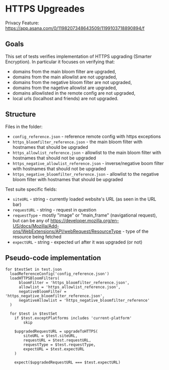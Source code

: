 # HTTPS Upgreades

Privacy Feature: https://app.asana.com/0/1198207348643509/1199103718890894/f

## Goals

This set of tests verifies implementation of HTTPS upgrading (Smarter Encryption). In particular it focuses on verifying that:

- domains from the main bloom filter are upgraded,
- domains from the main allowlist are not upgraded,
- domains from the negative bloom filter are not upgraded,
- domains from the nagetive allowlist are upgraded,
- domains allowlisted in the remote config are not upgraded,
- local urls (localhost and friends) are not upgraded.

## Structure

Files in the folder:
- `config_reference.json` - reference remote config with https exceptions
- `https_bloomfilter_reference.json` - the main bloom filter with hostnames that should be upgraded
- `https_allowlist_reference.json` - allowlist to the main bloom filter with hostnames that should not be upgraded
- `https_negative_allowlist_reference.json` - inverse/negative boom filter with hostnames that should not be upgraded
- `https_negative_bloomfilter_reference.json` - allowlist to the negative bloom filter with hostnames that should be upgraded

Test suite specific fields:

- `siteURL` - string - currently loaded website's URL (as seen in the URL bar)
- `requestURL` - string - request in question
- `requestType` - mostly "image" or "main_frame" (navigational request), but can be any of https://developer.mozilla.org/en-US/docs/Mozilla/Add-ons/WebExtensions/API/webRequest/ResourceType - type of the resource being fetched
- `expectURL` - string - expected url after it was upgraded (or not)

## Pseudo-code implementation

```
for $testSet in test.json
  loadReferenceConfig('config_reference.json')
  loadHTTPSBloomFilters(
      bloomFilter = 'https_bloomfilter_reference.json',
      allowlist = 'https_allowlist_reference.json',
      negativeBloomFilter = 'https_negative_bloomfilter_reference.json',
      negativeAllowlist = 'https_negative_bloomfilter_reference'
  )

  for $test in $testSet
    if $test.exceptPlatforms includes 'current-platform'
        skip

    $upgradedRequestURL = upgradeToHTTPS(
        siteURL = $test.siteURL,
        requestURL = $test.requestURL,
        requestType = $test.requestType,
        expectURL = $test.expectURL
    )

    expect($upgradedRequestURL === $test.expectURL)
```